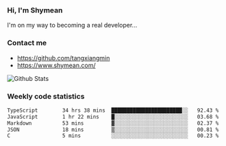 ### Hi, I'm Shymean

I'm on my way to becoming a real developer...

### Contact me

- <https://github.com/tangxiangmin>
- <https://www.shymean.com/>

![Github Stats](https://github-readme-stats.vercel.app/api?username=tangxiangmin&show_icons=true&theme=dark)


###  Weekly code statistics

<!--START_SECTION:waka-->

```txt
TypeScript        34 hrs 38 mins  ███████████████████████░░   92.43 %
JavaScript        1 hr 22 mins    █░░░░░░░░░░░░░░░░░░░░░░░░   03.68 %
Markdown          53 mins         ▓░░░░░░░░░░░░░░░░░░░░░░░░   02.37 %
JSON              18 mins         ▒░░░░░░░░░░░░░░░░░░░░░░░░   00.81 %
C                 5 mins          ░░░░░░░░░░░░░░░░░░░░░░░░░   00.23 %
```

<!--END_SECTION:waka-->